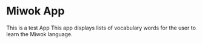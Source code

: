 Miwok App
===================================
This is a test App
This app displays lists of vocabulary words for the user to learn the Miwok language.
